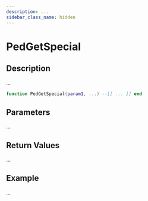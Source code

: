 ```yaml
---
description: ...
sidebar_class_name: hidden
---
```


# PedGetSpecial

## Description

...

```lua
function PedGetSpecial(param1, ...) --[[ ... ]] end
```

## Parameters

...

## Return Values

...

## Example

...


